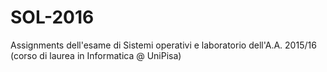 # SOL-2016
Assignments dell'esame di Sistemi operativi e laboratorio dell'A.A. 2015/16 (corso di laurea in Informatica @ UniPisa)
